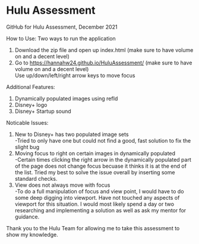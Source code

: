 # Hulu Assessment
GitHub for Hulu Assessment, December 2021

How to Use:
Two ways to run the application <br>
1) Download the zip file and open up index.html (make sure to have volume on and a decent level)
2) Go to https://hannahw24.github.io/HuluAssessment/ (make sure to have volume on and a decent level) <br>
Use up/down/left/right arrow keys to move focus

Additional Features:
1) Dynamically populated images using refId
2) Disney+ logo
3) Disney+ Startup sound

Noticable Issues:
1) New to Disney+ has two populated image sets <br>
    -Tried to only have one but could not find a good, fast solution to fix the slight bug
2) Moving focus to right on certain images in dynamically populated <br>
    -Certain times clicking the right arrow in the dynamically populated part of the page does not 
    change focus becuase it thinks it is at the end of the list. Tried my best to solve the issue overall by inserting 
    some standard checks.
3) View does not always move with focus <br>
    -To do a full manipulation of focus and view point, I would have to do some deep digging into viewport. Have not
    touched any aspects of viewport for this situation. I would most likely spend a day or two researching and implementing
    a solution as well as ask my mentor for guidance.

Thank you to the Hulu Team for allowing me to take this assessment to show my knowledge.
